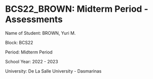 # BCS22_BROWN: Midterm Period - Assessments

Name of Student: BROWN, Yuri M.

Block: BCS22

Period: Midterm Period

School Year: 2022 - 2023

University: De La Salle University - Dasmarinas
